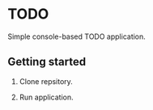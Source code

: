 # TODO

Simple console-based TODO application.

## Getting started

1. Clone repsitory.

2. Run application.